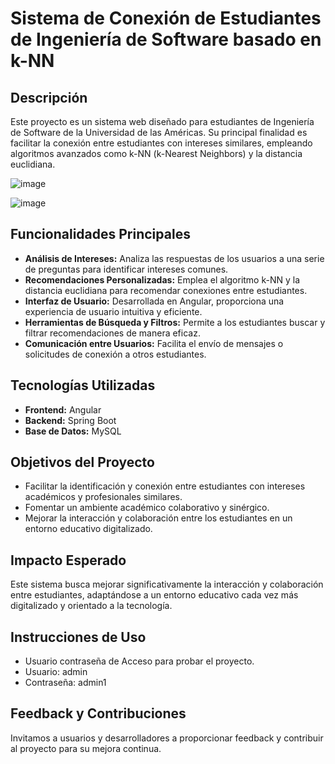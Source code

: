 # Sistema de Conexión de Estudiantes de Ingeniería de Software basado en k-NN

## Descripción
Este proyecto es un sistema web diseñado para estudiantes de Ingeniería de Software de la Universidad de las Américas. Su principal finalidad es facilitar la conexión entre estudiantes con intereses similares, empleando algoritmos avanzados como k-NN (k-Nearest Neighbors) y la distancia euclidiana.

![image](https://github.com/OAlbuja/ProyectoAlgoritmoKNN/assets/121888131/1f930932-3d37-4aed-b1d3-89e338352f03)

![image](https://github.com/OAlbuja/ProyectoAlgoritmoKNN/assets/121888131/33f246ea-bcf6-494e-bdfb-9ad169e3c384)

## Funcionalidades Principales
- **Análisis de Intereses:** Analiza las respuestas de los usuarios a una serie de preguntas para identificar intereses comunes.
- **Recomendaciones Personalizadas:** Emplea el algoritmo k-NN y la distancia euclidiana para recomendar conexiones entre estudiantes.
- **Interfaz de Usuario:** Desarrollada en Angular, proporciona una experiencia de usuario intuitiva y eficiente.
- **Herramientas de Búsqueda y Filtros:** Permite a los estudiantes buscar y filtrar recomendaciones de manera eficaz.
- **Comunicación entre Usuarios:** Facilita el envío de mensajes o solicitudes de conexión a otros estudiantes.

## Tecnologías Utilizadas
- **Frontend:** Angular
- **Backend:** Spring Boot
- **Base de Datos:** MySQL

## Objetivos del Proyecto
- Facilitar la identificación y conexión entre estudiantes con intereses académicos y profesionales similares.
- Fomentar un ambiente académico colaborativo y sinérgico.
- Mejorar la interacción y colaboración entre los estudiantes en un entorno educativo digitalizado.

## Impacto Esperado
Este sistema busca mejorar significativamente la interacción y colaboración entre estudiantes, adaptándose a un entorno educativo cada vez más digitalizado y orientado a la tecnología.

## Instrucciones de Uso
- Usuario contraseña de Acceso para probar el proyecto.
- Usuario: admin
- Contraseña: admin1

## Feedback y Contribuciones
Invitamos a usuarios y desarrolladores a proporcionar feedback y contribuir al proyecto para su mejora continua.
